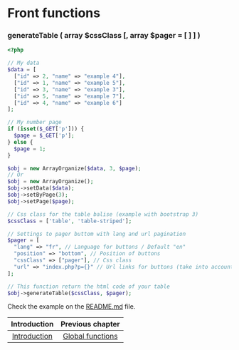 # Front functions

### generateTable ( array $cssClass [, array $pager = [ ] ] )
```php
<?php

// My data
$data = [
  ["id" => 2, "name" => "example 4"],
  ["id" => 1, "name" => "example 5"],
  ["id" => 3, "name" => "example 3"],
  ["id" => 5, "name" => "example 7"],
  ["id" => 4, "name" => "example 6"]
];

// My number page
if (isset($_GET['p'])) {
  $page = $_GET['p'];
} else {
  $page = 1;
}

$obj = new ArrayOrganize($data, 3, $page);
// Or
$obj = new ArrayOrganize();
$obj->setData($data);
$obj->setByPage(3);
$obj->setPage($page);

// Css class for the table balise (example with bootstrap 3)
$cssClass = ['table', 'table-striped'];

// Settings to pager buttom with lang and url pagination
$pager = [
  "lang" => "fr", // Language for buttons / Default "en"
  "position" => "bottom", // Position of buttons
  "cssClass" => ["pager"], // Css class
  "url" => "index.php?p={}" // Url links for buttons (take into account your $page)
];

// This function return the html code of your table
$obj->generateTable($cssClass, $pager);
```
Check the example on the [README.md](https://github.com/SimonDevelop/array-organize/blob/master/README.md) file.

| Introduction | Previous chapter |
| :---------------------: | :--------------: |
| [Introduction](https://github.com/SimonDevelop/array-organize/blob/master/docs/introduction.md) | [Global functions](https://github.com/SimonDevelop/array-organize/blob/master/docs/chapter01.md) |
